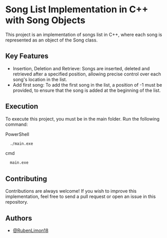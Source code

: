 
# Song List Implementation in C++ with Song Objects

This project is an implementation of songs list in C++, where each song is represented as an object of the Song class. 



## Key Features
- Insertion, Deletion and Retrieve: Songs are inserted, deleted and retrieved after a specified position, allowing precise control over each song's location in the list.
- Add first song: To add the first song in the list, a position of -1 must be provided, to ensure that the song is added at the beginning of the list.



## Execution

To execute this project, you must be in the main folder. Run the following command:

PowerShell
```bash
  ./main.exe
```

cmd
```bash
  main.exe
```


## Contributing

Contributions are always welcome!
If you wish to improve this implementation, feel free to send a pull request or open an issue in this repository.


## Authors

- [@RubenLimon18](https://github.com/RubenLimon18)

